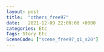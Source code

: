 ```yaml
---
layout: post
title:  "others_free97"
date:   2021-12-09 22:00:00 +0000
categories: Etc
Tags: Story Etc
SceneCode: ["scene_free97_q1_s20"]
---
```

